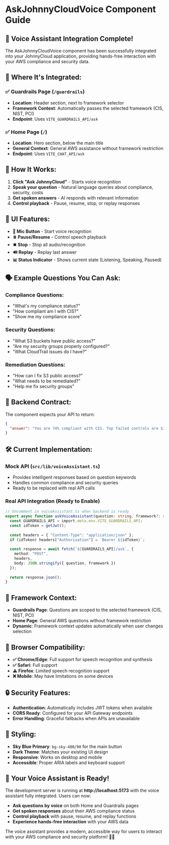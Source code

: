 # AskJohnnyCloudVoice Component Guide

## 🎤 **Voice Assistant Integration Complete!**

The AskJohnnyCloudVoice component has been successfully integrated into your JohnnyCloud application, providing hands-free interaction with your AWS compliance and security data.

## 📍 **Where It's Integrated:**

### ✅ **Guardrails Page** (`/guardrails`)
- **Location**: Header section, next to framework selector
- **Framework Context**: Automatically passes the selected framework (CIS, NIST, PCI)
- **Endpoint**: Uses `VITE_GUARDRAILS_API/ask`

### ✅ **Home Page** (`/`)
- **Location**: Hero section, below the main title
- **General Context**: General AWS assistance without framework restriction
- **Endpoint**: Uses `VITE_CHAT_API/ask`

## 🎯 **How It Works:**

1. **Click "Ask JohnnyCloud"** - Starts voice recognition
2. **Speak your question** - Natural language queries about compliance, security, costs
3. **Get spoken answers** - AI responds with relevant information
4. **Control playback** - Pause, resume, stop, or replay responses

## 🎨 **UI Features:**

- **🎤 Mic Button** - Start voice recognition
- **⏸️ Pause/Resume** - Control speech playback
- **⏹️ Stop** - Stop all audio/recognition
- **🔊 Replay** - Replay last answer
- **📊 Status Indicator** - Shows current state (Listening, Speaking, Paused)

## 🗣️ **Example Questions You Can Ask:**

### **Compliance Questions:**
- "What's my compliance status?"
- "How compliant am I with CIS?"
- "Show me my compliance score"

### **Security Questions:**
- "What S3 buckets have public access?"
- "Are my security groups properly configured?"
- "What CloudTrail issues do I have?"

### **Remediation Questions:**
- "How can I fix S3 public access?"
- "What needs to be remediated?"
- "Help me fix security groups"

## 🔧 **Backend Contract:**

The component expects your API to return:

```json
{
  "answer": "You are 74% compliant with CIS. Top failed controls are S3 public access, security groups, and CloudTrail logging."
}
```

## 🛠️ **Current Implementation:**

### **Mock API** (`src/lib/voiceAssistant.ts`)
- Provides intelligent responses based on question keywords
- Handles common compliance and security queries
- Ready to be replaced with real API calls

### **Real API Integration** (Ready to Enable)
```typescript
// Uncomment in voiceAssistant.ts when backend is ready
export async function askVoiceAssistant(question: string, framework?: string) {
  const GUARDRAILS_API = import.meta.env.VITE_GUARDRAILS_API;
  const idToken = getJwt();
  
  const headers = { "Content-Type": "application/json" };
  if (idToken) headers["Authorization"] = `Bearer ${idToken}`;
  
  const response = await fetch(`${GUARDRAILS_API}/ask`, {
    method: "POST",
    headers,
    body: JSON.stringify({ question, framework })
  });
  
  return response.json();
}
```

## 🎯 **Framework Context:**

- **Guardrails Page**: Questions are scoped to the selected framework (CIS, NIST, PCI)
- **Home Page**: General AWS questions without framework restriction
- **Dynamic**: Framework context updates automatically when user changes selection

## 🚀 **Browser Compatibility:**

- **✅ Chrome/Edge**: Full support for speech recognition and synthesis
- **✅ Safari**: Full support
- **⚠️ Firefox**: Limited speech recognition support
- **❌ Mobile**: May have limitations on some devices

## 🔒 **Security Features:**

- **Authentication**: Automatically includes JWT tokens when available
- **CORS Ready**: Configured for your API Gateway endpoints
- **Error Handling**: Graceful fallbacks when APIs are unavailable

## 🎨 **Styling:**

- **Sky Blue Primary**: `bg-sky-400/90` for the main button
- **Dark Theme**: Matches your existing UI design
- **Responsive**: Works on desktop and mobile
- **Accessible**: Proper ARIA labels and keyboard support

## 🚀 **Your Voice Assistant is Ready!**

The development server is running at **http://localhost:5173** with the voice assistant fully integrated. Users can now:

- **Ask questions by voice** on both Home and Guardrails pages
- **Get spoken responses** about their AWS compliance status
- **Control playback** with pause, resume, and replay functions
- **Experience hands-free interaction** with your AWS data

The voice assistant provides a modern, accessible way for users to interact with your AWS compliance and security platform! 🎤✨



